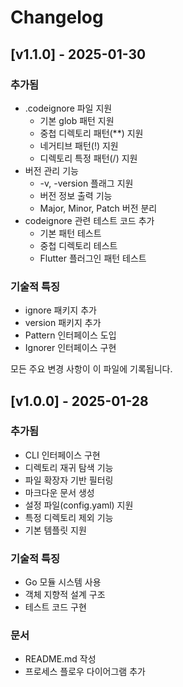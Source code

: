 # Changelog

## [v1.1.0] - 2025-01-30

### 추가됨
- .codeignore 파일 지원
  - 기본 glob 패턴 지원
  - 중첩 디렉토리 패턴(**) 지원
  - 네거티브 패턴(!) 지원
  - 디렉토리 특정 패턴(/) 지원
- 버전 관리 기능
  - -v, -version 플래그 지원
  - 버전 정보 출력 기능
  - Major, Minor, Patch 버전 분리
- codeignore 관련 테스트 코드 추가
  - 기본 패턴 테스트
  - 중첩 디렉토리 테스트
  - Flutter 플러그인 패턴 테스트

### 기술적 특징
- ignore 패키지 추가
- version 패키지 추가
- Pattern 인터페이스 도입
- Ignorer 인터페이스 구현


모든 주요 변경 사항이 이 파일에 기록됩니다.

## [v1.0.0] - 2025-01-28

### 추가됨
- CLI 인터페이스 구현
- 디렉토리 재귀 탐색 기능
- 파일 확장자 기반 필터링
- 마크다운 문서 생성
- 설정 파일(config.yaml) 지원
- 특정 디렉토리 제외 기능
- 기본 템플릿 지원

### 기술적 특징
- Go 모듈 시스템 사용
- 객체 지향적 설계 구조
- 테스트 코드 구현

### 문서
- README.md 작성
- 프로세스 플로우 다이어그램 추가